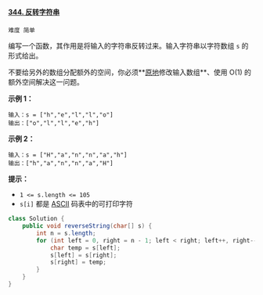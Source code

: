#### [344. 反转字符串](https://leetcode-cn.com/problems/reverse-string/)

`难度 简单`



编写一个函数，其作用是将输入的字符串反转过来。输入字符串以字符数组 `s` 的形式给出。

不要给另外的数组分配额外的空间，你必须**[原地](https://baike.baidu.com/item/原地算法)修改输入数组**、使用 O(1) 的额外空间解决这一问题。

 

**示例 1：**

```
输入：s = ["h","e","l","l","o"]
输出：["o","l","l","e","h"]
```

**示例 2：**

```
输入：s = ["H","a","n","n","a","h"]
输出：["h","a","n","n","a","H"]
```

 

**提示：**

- `1 <= s.length <= 105`
- `s[i]` 都是 [ASCII](https://baike.baidu.com/item/ASCII) 码表中的可打印字符





```java
class Solution {
    public void reverseString(char[] s) {
        int n = s.length;
        for (int left = 0, right = n - 1; left < right; left++, right--) {
            char temp = s[left];
            s[left] = s[right];
            s[right] = temp;
        }
    }
}
```

